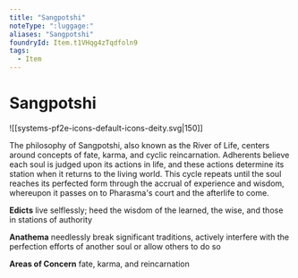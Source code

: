 ```yaml
---
title: "Sangpotshi"
noteType: ":luggage:"
aliases: "Sangpotshi"
foundryId: Item.t1VHqg4zTqdfoln9
tags:
  - Item
---
```


# Sangpotshi
![[systems-pf2e-icons-default-icons-deity.svg|150]]

The philosophy of Sangpotshi, also known as the River of Life, centers around concepts of fate, karma, and cyclic reincarnation. Adherents believe each soul is judged upon its actions in life, and these actions determine its station when it returns to the living world. This cycle repeats until the soul reaches its perfected form through the accrual of experience and wisdom, whereupon it passes on to Pharasma's court and the afterlife to come.

**Edicts** live selflessly; heed the wisdom of the learned, the wise, and those in stations of authority

**Anathema** needlessly break significant traditions, actively interfere with the perfection efforts of another soul or allow others to do so

**Areas of Concern** fate, karma, and reincarnation
